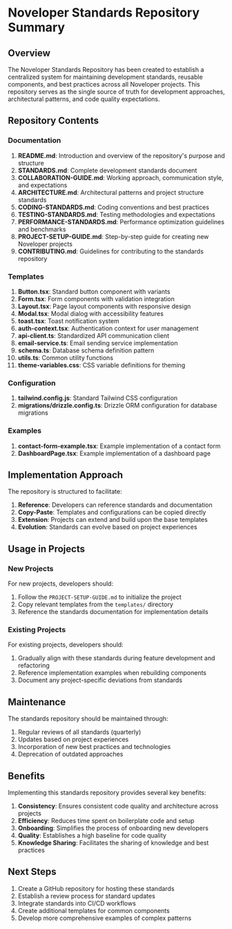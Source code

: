 # Noveloper Standards Repository Summary

## Overview

The Noveloper Standards Repository has been created to establish a centralized system for maintaining development standards, reusable components, and best practices across all Noveloper projects. This repository serves as the single source of truth for development approaches, architectural patterns, and code quality expectations.

## Repository Contents

### Documentation

1. **README.md**: Introduction and overview of the repository's purpose and structure
2. **STANDARDS.md**: Complete development standards document
3. **COLLABORATION-GUIDE.md**: Working approach, communication style, and expectations
4. **ARCHITECTURE.md**: Architectural patterns and project structure standards
5. **CODING-STANDARDS.md**: Coding conventions and best practices
6. **TESTING-STANDARDS.md**: Testing methodologies and expectations
7. **PERFORMANCE-STANDARDS.md**: Performance optimization guidelines and benchmarks
8. **PROJECT-SETUP-GUIDE.md**: Step-by-step guide for creating new Noveloper projects
9. **CONTRIBUTING.md**: Guidelines for contributing to the standards repository

### Templates

1. **Button.tsx**: Standard button component with variants
2. **Form.tsx**: Form components with validation integration
3. **Layout.tsx**: Page layout components with responsive design
4. **Modal.tsx**: Modal dialog with accessibility features
5. **toast.tsx**: Toast notification system
6. **auth-context.tsx**: Authentication context for user management
7. **api-client.ts**: Standardized API communication client
8. **email-service.ts**: Email sending service implementation
9. **schema.ts**: Database schema definition pattern
10. **utils.ts**: Common utility functions
11. **theme-variables.css**: CSS variable definitions for theming

### Configuration

1. **tailwind.config.js**: Standard Tailwind CSS configuration
2. **migrations/drizzle.config.ts**: Drizzle ORM configuration for database migrations

### Examples

1. **contact-form-example.tsx**: Example implementation of a contact form
2. **DashboardPage.tsx**: Example implementation of a dashboard page

## Implementation Approach

The repository is structured to facilitate:

1. **Reference**: Developers can reference standards and documentation
2. **Copy-Paste**: Templates and configurations can be copied directly
3. **Extension**: Projects can extend and build upon the base templates
4. **Evolution**: Standards can evolve based on project experiences

## Usage in Projects

### New Projects

For new projects, developers should:

1. Follow the `PROJECT-SETUP-GUIDE.md` to initialize the project
2. Copy relevant templates from the `templates/` directory
3. Reference the standards documentation for implementation details

### Existing Projects

For existing projects, developers should:

1. Gradually align with these standards during feature development and refactoring
2. Reference implementation examples when rebuilding components
3. Document any project-specific deviations from standards

## Maintenance

The standards repository should be maintained through:

1. Regular reviews of all standards (quarterly)
2. Updates based on project experiences
3. Incorporation of new best practices and technologies
4. Deprecation of outdated approaches

## Benefits

Implementing this standards repository provides several key benefits:

1. **Consistency**: Ensures consistent code quality and architecture across projects
2. **Efficiency**: Reduces time spent on boilerplate code and setup
3. **Onboarding**: Simplifies the process of onboarding new developers
4. **Quality**: Establishes a high baseline for code quality
5. **Knowledge Sharing**: Facilitates the sharing of knowledge and best practices

## Next Steps

1. Create a GitHub repository for hosting these standards
2. Establish a review process for standard updates
3. Integrate standards into CI/CD workflows
4. Create additional templates for common components
5. Develop more comprehensive examples of complex patterns
